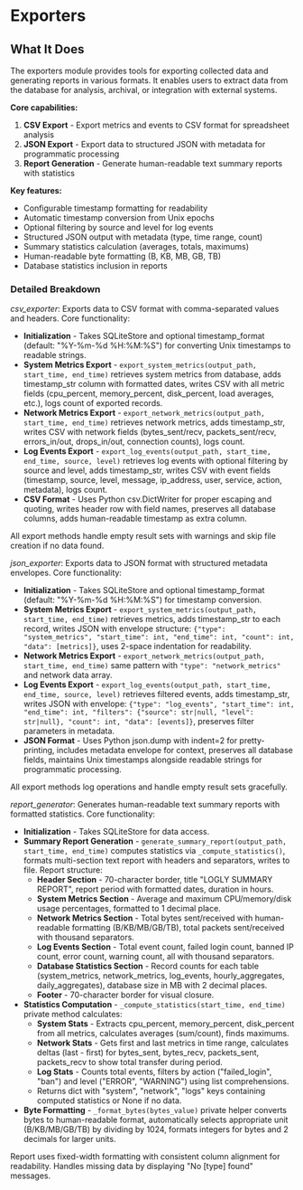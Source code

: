 # Exporters

## What It Does

The exporters module provides tools for exporting collected data and generating reports in various formats. It enables users to extract data from the database for analysis, archival, or integration with external systems.

**Core capabilities:**

1. **CSV Export** - Export metrics and events to CSV format for spreadsheet analysis
2. **JSON Export** - Export data to structured JSON with metadata for programmatic processing
3. **Report Generation** - Generate human-readable text summary reports with statistics

**Key features:**

- Configurable timestamp formatting for readability
- Automatic timestamp conversion from Unix epochs
- Optional filtering by source and level for log events
- Structured JSON output with metadata (type, time range, count)
- Summary statistics calculation (averages, totals, maximums)
- Human-readable byte formatting (B, KB, MB, GB, TB)
- Database statistics inclusion in reports

### Detailed Breakdown

*csv_exporter*:
Exports data to CSV format with comma-separated values and headers. Core functionality:

- **Initialization** - Takes SQLiteStore and optional timestamp_format (default: "%Y-%m-%d %H:%M:%S") for converting Unix timestamps to readable strings.
- **System Metrics Export** - `export_system_metrics(output_path, start_time, end_time)` retrieves system metrics from database, adds timestamp_str column with formatted dates, writes CSV with all metric fields (cpu_percent, memory_percent, disk_percent, load averages, etc.), logs count of exported records.
- **Network Metrics Export** - `export_network_metrics(output_path, start_time, end_time)` retrieves network metrics, adds timestamp_str, writes CSV with network fields (bytes_sent/recv, packets_sent/recv, errors_in/out, drops_in/out, connection counts), logs count.
- **Log Events Export** - `export_log_events(output_path, start_time, end_time, source, level)` retrieves log events with optional filtering by source and level, adds timestamp_str, writes CSV with event fields (timestamp, source, level, message, ip_address, user, service, action, metadata), logs count.
- **CSV Format** - Uses Python csv.DictWriter for proper escaping and quoting, writes header row with field names, preserves all database columns, adds human-readable timestamp as extra column.

All export methods handle empty result sets with warnings and skip file creation if no data found.

*json_exporter*:
Exports data to JSON format with structured metadata envelopes. Core functionality:

- **Initialization** - Takes SQLiteStore and optional timestamp_format (default: "%Y-%m-%d %H:%M:%S") for timestamp conversion.
- **System Metrics Export** - `export_system_metrics(output_path, start_time, end_time)` retrieves metrics, adds timestamp_str to each record, writes JSON with envelope structure: `{"type": "system_metrics", "start_time": int, "end_time": int, "count": int, "data": [metrics]}`, uses 2-space indentation for readability.
- **Network Metrics Export** - `export_network_metrics(output_path, start_time, end_time)` same pattern with `"type": "network_metrics"` and network data array.
- **Log Events Export** - `export_log_events(output_path, start_time, end_time, source, level)` retrieves filtered events, adds timestamp_str, writes JSON with envelope: `{"type": "log_events", "start_time": int, "end_time": int, "filters": {"source": str|null, "level": str|null}, "count": int, "data": [events]}`, preserves filter parameters in metadata.
- **JSON Format** - Uses Python json.dump with indent=2 for pretty-printing, includes metadata envelope for context, preserves all database fields, maintains Unix timestamps alongside readable strings for programmatic processing.

All export methods log operations and handle empty result sets gracefully.

*report_generator*:
Generates human-readable text summary reports with formatted statistics. Core functionality:

- **Initialization** - Takes SQLiteStore for data access.
- **Summary Report Generation** - `generate_summary_report(output_path, start_time, end_time)` computes statistics via `_compute_statistics()`, formats multi-section text report with headers and separators, writes to file. Report structure:
  - **Header Section** - 70-character border, title "LOGLY SUMMARY REPORT", report period with formatted dates, duration in hours.
  - **System Metrics Section** - Average and maximum CPU/memory/disk usage percentages, formatted to 1 decimal place.
  - **Network Metrics Section** - Total bytes sent/received with human-readable formatting (B/KB/MB/GB/TB), total packets sent/received with thousand separators.
  - **Log Events Section** - Total event count, failed login count, banned IP count, error count, warning count, all with thousand separators.
  - **Database Statistics Section** - Record counts for each table (system_metrics, network_metrics, log_events, hourly_aggregates, daily_aggregates), database size in MB with 2 decimal places.
  - **Footer** - 70-character border for visual closure.
- **Statistics Computation** - `_compute_statistics(start_time, end_time)` private method calculates:
  - **System Stats** - Extracts cpu_percent, memory_percent, disk_percent from all metrics, calculates averages (sum/count), finds maximums.
  - **Network Stats** - Gets first and last metrics in time range, calculates deltas (last - first) for bytes_sent, bytes_recv, packets_sent, packets_recv to show total transfer during period.
  - **Log Stats** - Counts total events, filters by action ("failed_login", "ban") and level ("ERROR", "WARNING") using list comprehensions.
  - Returns dict with "system", "network", "logs" keys containing computed statistics or None if no data.
- **Byte Formatting** - `_format_bytes(bytes_value)` private helper converts bytes to human-readable format, automatically selects appropriate unit (B/KB/MB/GB/TB) by dividing by 1024, formats integers for bytes and 2 decimals for larger units.

Report uses fixed-width formatting with consistent column alignment for readability. Handles missing data by displaying "No [type] found" messages.
